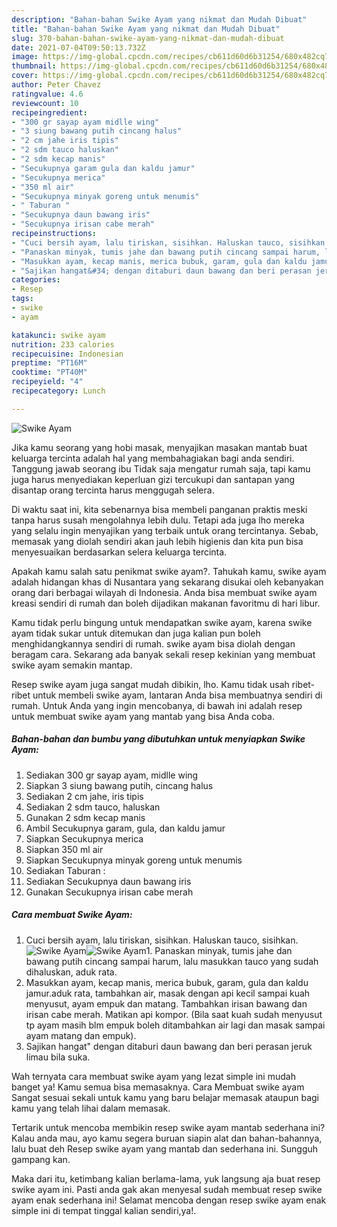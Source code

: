 ```yaml
---
description: "Bahan-bahan Swike Ayam yang nikmat dan Mudah Dibuat"
title: "Bahan-bahan Swike Ayam yang nikmat dan Mudah Dibuat"
slug: 370-bahan-bahan-swike-ayam-yang-nikmat-dan-mudah-dibuat
date: 2021-07-04T09:50:13.732Z
image: https://img-global.cpcdn.com/recipes/cb611d60d6b31254/680x482cq70/swike-ayam-foto-resep-utama.jpg
thumbnail: https://img-global.cpcdn.com/recipes/cb611d60d6b31254/680x482cq70/swike-ayam-foto-resep-utama.jpg
cover: https://img-global.cpcdn.com/recipes/cb611d60d6b31254/680x482cq70/swike-ayam-foto-resep-utama.jpg
author: Peter Chavez
ratingvalue: 4.6
reviewcount: 10
recipeingredient:
- "300 gr sayap ayam midlle wing"
- "3 siung bawang putih cincang halus"
- "2 cm jahe iris tipis"
- "2 sdm tauco haluskan"
- "2 sdm kecap manis"
- "Secukupnya garam gula dan kaldu jamur"
- "Secukupnya merica"
- "350 ml air"
- "Secukupnya minyak goreng untuk menumis"
- " Taburan "
- "Secukupnya daun bawang iris"
- "Secukupnya irisan cabe merah"
recipeinstructions:
- "Cuci bersih ayam, lalu tiriskan, sisihkan. Haluskan tauco, sisihkan."
- "Panaskan minyak, tumis jahe dan bawang putih cincang sampai harum, lalu masukkan tauco yang sudah dihaluskan, aduk rata."
- "Masukkan ayam, kecap manis, merica bubuk, garam, gula dan kaldu jamur.aduk rata, tambahkan air, masak dengan api kecil sampai kuah menyusut, ayam empuk dan matang. Tambahkan irisan bawang dan irisan cabe merah. Matikan api kompor. (Bila saat kuah sudah menyusut tp ayam masih blm empuk boleh ditambahkan air lagi dan masak sampai ayam matang dan empuk)."
- "Sajikan hangat&#34; dengan ditaburi daun bawang dan beri perasan jeruk limau bila suka."
categories:
- Resep
tags:
- swike
- ayam

katakunci: swike ayam 
nutrition: 233 calories
recipecuisine: Indonesian
preptime: "PT16M"
cooktime: "PT40M"
recipeyield: "4"
recipecategory: Lunch

---
```



![Swike Ayam](https://img-global.cpcdn.com/recipes/cb611d60d6b31254/680x482cq70/swike-ayam-foto-resep-utama.jpg)

Jika kamu seorang yang hobi masak, menyajikan masakan mantab buat keluarga tercinta adalah hal yang membahagiakan bagi anda sendiri. Tanggung jawab seorang ibu Tidak saja mengatur rumah saja, tapi kamu juga harus menyediakan keperluan gizi tercukupi dan santapan yang disantap orang tercinta harus menggugah selera.

Di waktu  saat ini, kita sebenarnya bisa membeli panganan praktis meski tanpa harus susah mengolahnya lebih dulu. Tetapi ada juga lho mereka yang selalu ingin menyajikan yang terbaik untuk orang tercintanya. Sebab, memasak yang diolah sendiri akan jauh lebih higienis dan kita pun bisa menyesuaikan berdasarkan selera keluarga tercinta. 



Apakah kamu salah satu penikmat swike ayam?. Tahukah kamu, swike ayam adalah hidangan khas di Nusantara yang sekarang disukai oleh kebanyakan orang dari berbagai wilayah di Indonesia. Anda bisa membuat swike ayam kreasi sendiri di rumah dan boleh dijadikan makanan favoritmu di hari libur.

Kamu tidak perlu bingung untuk mendapatkan swike ayam, karena swike ayam tidak sukar untuk ditemukan dan juga kalian pun boleh menghidangkannya sendiri di rumah. swike ayam bisa diolah dengan beragam cara. Sekarang ada banyak sekali resep kekinian yang membuat swike ayam semakin mantap.

Resep swike ayam juga sangat mudah dibikin, lho. Kamu tidak usah ribet-ribet untuk membeli swike ayam, lantaran Anda bisa membuatnya sendiri di rumah. Untuk Anda yang ingin mencobanya, di bawah ini adalah resep untuk membuat swike ayam yang mantab yang bisa Anda coba.

<!--inarticleads1-->

##### Bahan-bahan dan bumbu yang dibutuhkan untuk menyiapkan Swike Ayam:

1. Sediakan 300 gr sayap ayam, midlle wing
1. Siapkan 3 siung bawang putih, cincang halus
1. Sediakan 2 cm jahe, iris tipis
1. Sediakan 2 sdm tauco, haluskan
1. Gunakan 2 sdm kecap manis
1. Ambil Secukupnya garam, gula, dan kaldu jamur
1. Siapkan Secukupnya merica
1. Siapkan 350 ml air
1. Siapkan Secukupnya minyak goreng untuk menumis
1. Sediakan  Taburan :
1. Sediakan Secukupnya daun bawang iris
1. Gunakan Secukupnya irisan cabe merah




<!--inarticleads2-->

##### Cara membuat Swike Ayam:

1. Cuci bersih ayam, lalu tiriskan, sisihkan. Haluskan tauco, sisihkan.
<img src="https://img-global.cpcdn.com/steps/dce3af3fb39bd838/160x128cq70/swike-ayam-langkah-memasak-1-foto.jpg" alt="Swike Ayam"><img src="https://img-global.cpcdn.com/steps/1cfa238557007620/160x128cq70/swike-ayam-langkah-memasak-1-foto.jpg" alt="Swike Ayam">1. Panaskan minyak, tumis jahe dan bawang putih cincang sampai harum, lalu masukkan tauco yang sudah dihaluskan, aduk rata.
1. Masukkan ayam, kecap manis, merica bubuk, garam, gula dan kaldu jamur.aduk rata, tambahkan air, masak dengan api kecil sampai kuah menyusut, ayam empuk dan matang. Tambahkan irisan bawang dan irisan cabe merah. Matikan api kompor. (Bila saat kuah sudah menyusut tp ayam masih blm empuk boleh ditambahkan air lagi dan masak sampai ayam matang dan empuk).
1. Sajikan hangat&#34; dengan ditaburi daun bawang dan beri perasan jeruk limau bila suka.




Wah ternyata cara membuat swike ayam yang lezat simple ini mudah banget ya! Kamu semua bisa memasaknya. Cara Membuat swike ayam Sangat sesuai sekali untuk kamu yang baru belajar memasak ataupun bagi kamu yang telah lihai dalam memasak.

Tertarik untuk mencoba membikin resep swike ayam mantab sederhana ini? Kalau anda mau, ayo kamu segera buruan siapin alat dan bahan-bahannya, lalu buat deh Resep swike ayam yang mantab dan sederhana ini. Sungguh gampang kan. 

Maka dari itu, ketimbang kalian berlama-lama, yuk langsung aja buat resep swike ayam ini. Pasti anda gak akan menyesal sudah membuat resep swike ayam enak sederhana ini! Selamat mencoba dengan resep swike ayam enak simple ini di tempat tinggal kalian sendiri,ya!.

